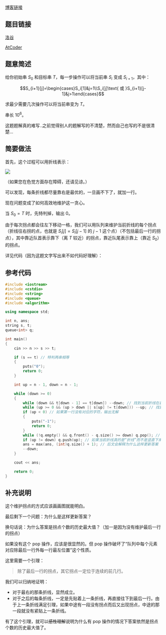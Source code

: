 [博客链接](https://ouuan.github.io/AGC007F-Shik-and-Copying-String%EF%BC%88%E8%B4%AA%E5%BF%83%EF%BC%8C%E5%AE%9E%E7%8E%B0%EF%BC%89/)

## 题目链接

[洛谷](https://www.luogu.org/problem/AT2173)

[AtCoder](https://atcoder.jp/contests/agc007/tasks/agc007_f)

## 题意简述

给你初始串 $S_0$ 和目标串 $T$，每一步操作可以将当前串 $S_i$ 变成 $S_{i+1}$，其中：

$$S_{i+1}[j]=\begin{cases}S_i[1]&j=1\\S_i[j]\text{ 或 }S_{i+1}[j-1]&j>1\end{cases}$$

求最少需要几次操作可以将当前串变为 $T$。

串长 $10^6$。

这题题解真的难写..之前觉得别人的题解写的不清楚，然而自己也写的不是很清楚...

## 简要做法

首先，这个过程可以用折线表示：

![ ](https://i.loli.net/2019/08/18/1786yhidmZVzUwo.png)

（如果您在色觉方面存在障碍，还请见谅。）

可以发现，每条折线都尽量靠右是最优的，一旦画不下了，就加一行。

现在问题变成了如何高效地维护这一贪心。

当 $S_0=T$ 时，先特判掉，输出 $0$。

由于每次拐点都会往左下移动一格，我们可以用队列来维护当前折线的每个拐点（折线往右拐的点，也就是 $S_i[j]=S_i[j-1]$ 的 $j-1$ 这个点）（不包括最后一行的拐点），其中靠近队首表示靠下（离 $T$ 较近）的拐点，靠近队尾表示靠上（靠近 $S_0$）的拐点。

详见代码（因为这题文字写出来不如代码好理解）：

## 参考代码

```cpp
#include <iostream>
#include <cstdio>
#include <string>
#include <queue>
#include <algorithm>

using namespace std;

int n, ans;
string s, t;
queue<int> q;

int main()
{
    cin >> n >> s >> t;

    if (s == t) // 特判两串相等
    {
        puts("0");
        return 0;
    }

    int up = n - 1, down = n - 1;

    while (down >= 0)
    {
        while (down && t[down - 1] == t[down]) --down; // 找到当前折线在最后一行最左的位置
        while (up >= 0 && (up > down || s[up] != t[down])) --up; // 找到当前折线在第一行最左的位置
        if (up < 0) // 如果第一行没有对应的字符，输出无解
        {
            puts("-1");
            return 0;
        }
        while (!q.empty() && q.front() - q.size() >= down) q.pop(); // 把当前折线不会碰到的部分弹出
        if (up != down) q.push(up); // 如果当前折线真的是“折线”而不是竖直下来不拐弯，就把 S1 的拐点压入队列
        ans = max(ans, (int)q.size() + 1); // 后文会解释为什么这样更新答案
        --down;
    }

    cout << ans;

    return 0;
}
```

## 补充说明

这个维护拐点的方式应该画画图就能明白。

最后剩下一个问题：为什么是这样更新答案？

换句话说：为什么答案是拐点个数的历史最大值？（加一是因为没有维护最后一行的拐点）

如果没有这个 pop 操作，应该是很显然的。但 pop 操作破坏了“队列中每个元素对应除最后一行外每一行最左位置”这个性质。

这里需要一个引理：

> 除了最后一行的拐点，其它拐点一定位于连续的前几行。

我们可以归纳地证明：

- 对于最右的那条折线，显然成立。
- 对于之后的每条折线，一定是先贴着上一条折线，再直接往下到最后一行。由于上一条折线满足引理，如果中途有一段没有拐点而后又出现拐点，中途的那一段就没有紧贴上一条折线。

有了这个引理，就可以~~感性理解~~说明为什么有 pop 操作的情况下答案依然是拐点个数的历史最大值了。